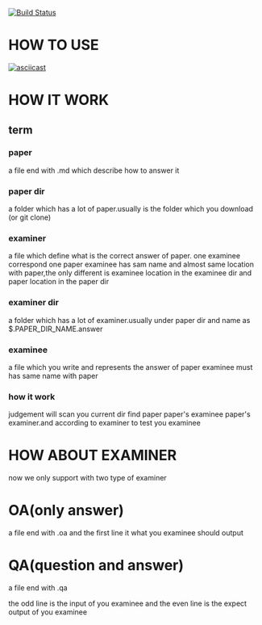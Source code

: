 [![Build Status](https://travis-ci.com/woodgear/judgement.svg?branch=master)](https://travis-ci.com/woodgear/judgement)

# HOW TO USE
[![asciicast](https://asciinema.org/a/0zNx8DjzVXebxWxA18ZE1tst4.png)](https://asciinema.org/a/0zNx8DjzVXebxWxA18ZE1tst4)
# HOW IT WORK
## term
### paper
a file end with .md which describe how to answer it
### paper dir 
a folder which has a lot of paper.usually is the folder which you download (or git clone)
### examiner
a file  which define what is the correct answer of paper.
one examinee correspond one paper
examinee has sam name and almost same location with paper,the only different is examinee location in the  examinee dir and paper location in the paper dir
### examiner dir 
a folder which has a lot of examiner.usually under paper dir and name as $.PAPER_DIR_NAME.answer
### examinee
a file which you write and represents the answer of paper
examinee must has same name with paper
### how it work
judgement will scan you current dir find paper paper's examinee paper's examiner.and according to examiner to test you examinee  
# HOW ABOUT EXAMINER
now we only support with two type of examiner
# OA(only answer)
a file end with .oa and the first line it what you examinee should output
# QA(question and answer)
a file end with .qa

the odd line is the input of you examinee and the even line is the expect output of you examinee
